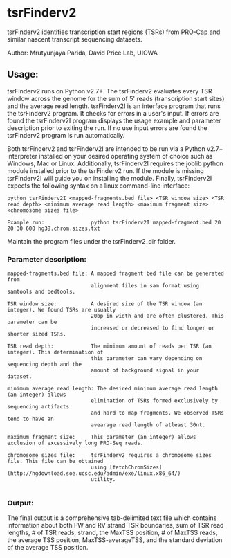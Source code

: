 # tsrFinderv2
tsrFinderv2 identifies transcription start regions (TSRs) from PRO-Cap and similar nascent transcript sequencing datasets.

Author: Mrutyunjaya Parida, David Price Lab, UIOWA

## Usage:
tsrFinderv2 runs on Python v2.7+. The tsrFinderv2 evaluates every TSR window across the genome for the sum of 5' reads (transcription start sites) and the average read length. tsrFinderv2I is an interface program that runs the tsrFinderv2 program. It checks for errors in a user's input. If errors are found the tsrFinderv2I program displays the usage example and parameter description prior to exiting the run. If no use input errors are found the tsrFinderv2 program is run automatically. 

Both tsrFinderv2 and tsrFinderv2I are intended to be run via a Python v2.7+ interpreter installed on your desired operating system of choice such as Windows, Mac or Linux. Additionally, tsrFinderv2I requires the joblib python module installed prior to the tsrFinderv2 run. If the module is missing tsrFinderv2I will guide you on installing the module. Finally, tsrFinderv2I expects the following syntax on a linux command-line interface:

```
python tsrFinderv2I <mapped-fragments.bed file> <TSR window size> <TSR read depth> <minimum average read length> <maximum fragment size> <chromosome sizes file>

Example run:               python tsrFinderv2I mapped-fragment.bed 20 20 30 600 hg38.chrom.sizes.txt
```
Maintain the program files under the tsrFinderv2_dir folder. 

### Parameter description:
```
mapped-fragments.bed file: A mapped fragment bed file can be generated from 
                           alignment files in sam format using samtools and bedtools.

TSR window size:           A desired size of the TSR window (an integer). We found TSRs are usually 
                           20bp in width and are often clustered. This parameter can be 
                           increased or decreased to find longer or shorter sized TSRs.

TSR read depth:            The minimum amount of reads per TSR (an integer). This determination of 
                           this parameter can vary depending on sequencing depth and the 
                           amount of background signal in your dataset.

minimum average read length: The desired minimum average read length (an integer) allows 
                           elimination of TSRs formed exclusively by sequencing artifacts 
                           and hard to map fragments. We observed TSRs tend to have an 
                           avearage read length of atleast 30nt.

maximum fragment size:     This parameter (an integer) allows exclusion of excessively long PRO-Seq reads. 

chromosome sizes file:     tsrFinderv2 requires a chromosome sizes file. This file can be obtained 
                           using [fetchChromSizes](http://hgdownload.soe.ucsc.edu/admin/exe/linux.x86_64/) 
                           utility.
                           
```

### Output:
The final output is a comprehensive tab-delimited text file which contains information about both FW and RV strand TSR boundaries, sum of TSR read lengths, # of TSR reads, strand, the MaxTSS position, # of MaxTSS reads, the average TSS position, MaxTSS-averageTSS, and the standard deviation of the average TSS position.
